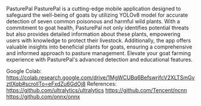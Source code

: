 PasturePal
PasturePal is a cutting-edge mobile application designed to safeguard the well-being of goats by utilizing YOLOv8 model for accurate detection of seven common poisonous and harmful wild plants. With a commitment to goat health, PasturePal not only identifies potential threats but also provides detailed information about these plants, empowering users with knowledge to protect their livestock. Additionally, the app offers valuable insights into beneficial plants for goats, ensuring a comprehensive and informed approach to pasture management. Elevate your goat farming experience with PasturePal\'s advanced detection and educational features.

Google Colab:
https://colab.research.google.com/drive/1MgWCUBq6BefswrjfcV2XLTSmGvztlXqb#scrollTo=eFxdZu6GdOj8
References:
https://github.com/ultralytics/ultralytics
https://github.com/Tencent/ncnn
https://github.com/onnx/onnx
